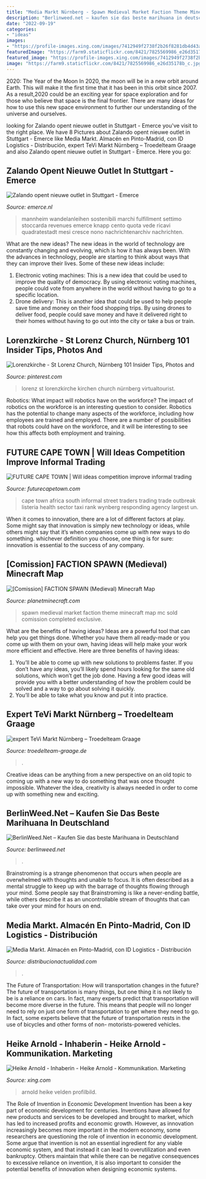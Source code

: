 ```yaml
---
title: "Media Markt Nürnberg - Spawn Medieval Market Faction Theme Minecraft Map Mc Sold Comission Completed Exclusive"
description: "Berlinweed.net – kaufen sie das beste marihuana in deutschland"
date: "2022-09-19"
categories:
- "ideas"
images:
- "https://profile-images.xing.com/images/7412949f2738f2b26f8281db4d43a4ea-9/heike-arnold.1024x1024.jpg"
featuredImage: "https://farm9.staticflickr.com/8421/7825569986_e26d35178b_c.jpg"
featured_image: "https://profile-images.xing.com/images/7412949f2738f2b26f8281db4d43a4ea-9/heike-arnold.1024x1024.jpg"
image: "https://farm9.staticflickr.com/8421/7825569986_e26d35178b_c.jpg"
---
```



2020: The Year of the Moon
In 2020, the moon will be in a new orbit around Earth. This will make it the first time that it has been in this orbit since 2007. As a result,2020 could be an exciting year for space exploration and for those who believe that space is the final frontier. There are many ideas for how to use this new space environment to further our understanding of the universe and ourselves.

	

		
looking for Zalando opent nieuwe outlet in Stuttgart - Emerce you've visit to the right place. We have 8 Pictures about Zalando opent nieuwe outlet in Stuttgart - Emerce like Media Markt. Almacén en Pinto-Madrid, con ID Logistics - Distribución, expert TeVi Markt Nürnberg – Troedelteam Graage and also Zalando opent nieuwe outlet in Stuttgart - Emerce. Here you go:
		
    
## Zalando Opent Nieuwe Outlet In Stuttgart - Emerce

<img loading=lazy src="https://www.emerce.nl/content/uploads/2019/06/ZalandoSE_Outlet_Stuttgart_16-9.jpg" onerror="this.onerror=null;this.src='https://tse3.mm.bing.net/th?id=OIP.jIJRkC1vmx5pgEV7HYw_DwHaEK&amp;pid=15.1';" alt="Zalando opent nieuwe outlet in Stuttgart - Emerce">

_Source: emerce.nl_

>mannheim wandelanleihen sostenibili marchi fulfillment settimo stoccarda revenues emerce knapp cento quota vede ricavi quadratestadt mesi cresce nono nachrichtenarchiv nachrichten. 

	

What are the new ideas?
The new ideas in the world of technology are constantly changing and evolving, which is how it has always been. With the advances in technology, people are starting to think about ways that they can improve their lives. Some of these new ideas include: 
1. Electronic voting machines: This is a new idea that could be used to improve the quality of democracy. By using electronic voting machines, people could vote from anywhere in the world without having to go to a specific location. 
2. Drone delivery: This is another idea that could be used to help people save time and money on their food shopping trips. By using drones to deliver food, people could save money and have it delivered right to their homes without having to go out into the city or take a bus or train. 

    
## Lorenzkirche - St Lorenz Church, Nürnberg 101 Insider Tips, Photos And

<img loading=lazy src="https://i.pinimg.com/736x/28/0f/0c/280f0c0010a4b64f001930d712163bfa--st-lorenz-switzerland.jpg" onerror="this.onerror=null;this.src='https://tse4.mm.bing.net/th?id=OIP.oERcUQLU_QAskVKJpK6DTgHaLJ&amp;pid=15.1';" alt="Lorenzkirche - St Lorenz Church, Nürnberg 101 Insider Tips, Photos and">

_Source: pinterest.com_

>lorenz st lorenzkirche kirchen church nürnberg virtualtourist. 

	

Robotics: What impact will robotics have on the workforce?
The impact of robotics on the workforce is an interesting question to consider. Robotics has the potential to change many aspects of the workforce, including how employees are trained and employed. There are a number of possibilities that robots could have on the workforce, and it will be interesting to see how this affects both employment and training.

    
## FUTURE CAPE TOWN | Will Ideas Competition Improve Informal Trading

<img loading=lazy src="https://farm9.staticflickr.com/8421/7825569986_e26d35178b_c.jpg" onerror="this.onerror=null;this.src='https://tse2.mm.bing.net/th?id=OIP.om-_chouQ1Wr7YDoRVdWsgHaE8&amp;pid=15.1';" alt="FUTURE CAPE TOWN | Will ideas competition improve informal trading">

_Source: futurecapetown.com_

>cape town africa south informal street traders trading trade outbreak listeria health sector taxi rank wynberg responding agency largest un. 

	

When it comes to innovation, there are a lot of different factors at play. Some might say that innovation is simply new technology or ideas, while others might say that it’s when companies come up with new ways to do something. whichever definition you choose, one thing is for sure: innovation is essential to the success of any company.

    
## [Comission] FACTION SPAWN (Medieval) Minecraft Map

<img loading=lazy src="https://i.imgur.com/Aha76eb.png" onerror="this.onerror=null;this.src='https://tse1.mm.bing.net/th?id=OIP.othaeDoSPrq3LqYt54SAtgHaD0&amp;pid=15.1';" alt="[Comission] FACTION SPAWN (Medieval) Minecraft Map">

_Source: planetminecraft.com_

>spawn medieval market faction theme minecraft map mc sold comission completed exclusive. 

	

What are the benefits of having ideas?
Ideas are a powerful tool that can help you get things done. Whether you have them all ready-made or you come up with them on your own, having ideas will help make your work more efficient and effective. Here are three benefits of having ideas: 
1. You’ll be able to come up with new solutions to problems faster. If you don’t have any ideas, you’ll likely spend hours looking for the same old solutions, which won’t get the job done. Having a few good ideas will provide you with a better understanding of how the problem could be solved and a way to go about solving it quickly. 
2. You’ll be able to take what you know and put it into practice.

    
## Expert TeVi Markt Nürnberg – Troedelteam Graage

<img loading=lazy src="https://www.troedelteam-graage.de/wp-content/uploads/2020/08/bild1-2.jpg" onerror="this.onerror=null;this.src='https://tse3.mm.bing.net/th?id=OIP.Hp_zVFRIrn9HxpFCSS2-KwHaE8&amp;pid=15.1';" alt="expert TeVi Markt Nürnberg – Troedelteam Graage">

_Source: troedelteam-graage.de_

>. 

	

Creative ideas can be anything from a new perspective on an old topic to coming up with a new way to do something that was once thought impossible. Whatever the idea, creativity is always needed in order to come up with something new and exciting.

    
## BerlinWeed.Net – Kaufen Sie Das Beste Marihuana In Deutschland

<img loading=lazy src="https://comprarmarihuanamadrid.com/ger/wp-content/uploads/2020/09/20200616_154956-768x1024.jpg" onerror="this.onerror=null;this.src='https://tse3.mm.bing.net/th?id=OIP.VjXsVCExi_sSH8CSGaLlkAHaJ4&amp;pid=15.1';" alt="BerlinWeed.Net – Kaufen Sie das beste Marihuana in Deutschland">

_Source: berlinweed.net_

>. 

	

Brainstroming is a strange phenomenon that occurs when people are overwhelmed with thoughts and unable to focus. It is often described as a mental struggle to keep up with the barrage of thoughts flowing through your mind. Some people say that Brainstroming is like a never-ending battle, while others describe it as an uncontrollable stream of thoughts that can take over your mind for hours on end.

    
## Media Markt. Almacén En Pinto-Madrid, Con ID Logistics - Distribución

<img loading=lazy src="https://www.distribucionactualidad.com/wp-content/uploads/2017/03/IDL-MEDIAMARKT-1024x682.jpg" onerror="this.onerror=null;this.src='https://tse1.mm.bing.net/th?id=OIP.K7q_GkF-KsvfY9SurvhSNgHaE7&amp;pid=15.1';" alt="Media Markt. Almacén en Pinto-Madrid, con ID Logistics - Distribución">

_Source: distribucionactualidad.com_

>. 

	

The Future of Transportation: How will transportation changes in the future?
The future of transportation is many things, but one thing it is not likely to be is a reliance on cars. In fact, many experts predict that transportation will become more diverse in the future. This means that people will no longer need to rely on just one form of transportation to get where they need to go. In fact, some experts believe that the future of transportation rests in the use of bicycles and other forms of non- motorists-powered vehicles.

    
## Heike Arnold - Inhaberin - Heike Arnold - Kommunikation. Marketing

<img loading=lazy src="https://profile-images.xing.com/images/7412949f2738f2b26f8281db4d43a4ea-9/heike-arnold.1024x1024.jpg" onerror="this.onerror=null;this.src='https://tse1.mm.bing.net/th?id=OIP.NAUtznEi-ZgEfld7M10qxAHaHa&amp;pid=15.1';" alt="Heike Arnold - Inhaberin - Heike Arnold - Kommunikation. Marketing">

_Source: xing.com_

>arnold heike velden profilbild. 

	

The Role of Invention in Economic Development
Invention has been a key part of economic development for centuries. Inventions have allowed for new products and services to be developed and brought to market, which has led to increased profits and economic growth. 
However, as innovation increasingly becomes more important in the modern economy, some researchers are questioning the role of invention in economic development. Some argue that invention is not an essential ingredient for any viable economic system, and that instead it can lead to overutilization and even bankruptcy. Others maintain that while there can be negative consequences to excessive reliance on invention, it is also important to consider the potential benefits of innovation when designing economic systems.

